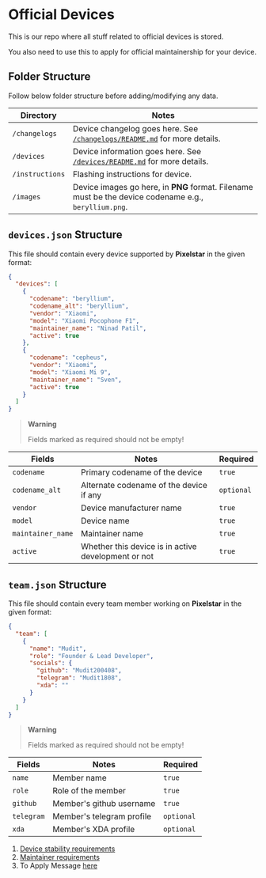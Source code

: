 # Official Devices

This is our repo where all stuff related to official devices is stored.

You also need to use this to apply for official maintainership for your device.

## Folder Structure

Follow below folder structure before adding/modifying any data.

| Directory       | Notes                                                                                                 |
| --------------- | ----------------------------------------------------------------------------------------------------- |
| `/changelogs`   | Device changelog goes here. See [`/changelogs/README.md`](./changelogs/README.md) for more details.   |
| `/devices`      | Device information goes here. See [`/devices/README.md`](./devices/README.md) for more details.       |
| `/instructions` | Flashing instructions for device.                                                                     |
| `/images`       | Device images go here, in **PNG** format. Filename must be the device codename e.g., `beryllium.png`. |

## `devices.json` Structure

This file should contain every device supported by **Pixelstar** in the given format:

```json
{
  "devices": [
    {
      "codename": "beryllium",
      "codename_alt": "beryllium",
      "vendor": "Xiaomi",
      "model": "Xiaomi Pocophone F1",
      "maintainer_name": "Ninad Patil",
      "active": true
    },
    {
      "codename": "cepheus",
      "vendor": "Xiaomi",
      "model": "Xiaomi Mi 9",
      "maintainer_name": "Sven",
      "active": true
    }
  ]
}
```

> **Warning**
>
> Fields marked as required should not be empty!

| Fields            | Notes                                               | Required   |
| ----------------- | --------------------------------------------------- | ---------- |
| `codename`        | Primary codename of the device                      | `true`     |
| `codename_alt`    | Alternate codename of the device if any             | `optional` |
| `vendor`          | Device manufacturer name                            | `true`     |
| `model`           | Device name                                         | `true`     |
| `maintainer_name` | Maintainer name                                     | `true`     |
| `active`          | Whether this device is in active development or not | `true`     |

## `team.json` Structure

This file should contain every team member working on **Pixelstar** in the given format:

```json
{
  "team": [
    {
      "name": "Mudit",
      "role": "Founder & Lead Developer",
      "socials": {
        "github": "Mudit200408",
        "telegram": "Mudit1808",
        "xda": ""
      }
    }
  ]
}
```

> **Warning**
>
> Fields marked as required should not be empty!

| Fields     | Notes                     | Required   |
| ---------- | ------------------------- | ---------- |
| `name`     | Member name               | `true`     |
| `role`     | Role of the member        | `true`     |
| `github`   | Member's github username  | `true`     |
| `telegram` | Member's telegram profile | `optional` |
| `xda`      | Member's XDA profile      | `optional` |


<!--START_SECTION:devices-->
<!--END_SECTION:devices-->

1. [Device stability requirements](requirements.md)
2. [Maintainer requirements](maintainerreq.md)
3. To Apply Message [here](https://telegram.me/Project_PixelStar)


